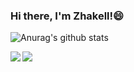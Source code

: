 ### Hi there, I'm Zhakell!😄

![Anurag's github stats](https://github-stats.zhakell.vercel.app/api?username=zhakell&show_icons=true&title_color=fff&icon_color=79ff97&text_color=9f9f9f&bg_color=151515)

<a href="https://github.com/zhakell/Material-library">
  <img align="left" src="https://github-stats.zhakell.vercel.app/api/pin/?username=zhakell&repo=Material-library&title_color=fff&icon_color=79ff97&text_color=9f9f9f&bg_color=151515" />
</a>
<a href="https://github.com/zhakell/zhakell.github.io">
  <img align="left" src="https://github-stats.zhakell.vercel.app/api/pin/?username=zhakell&repo=zhakell.github.io&title_color=fff&icon_color=79ff97&text_color=9f9f9f&bg_color=151515" />
</a>
